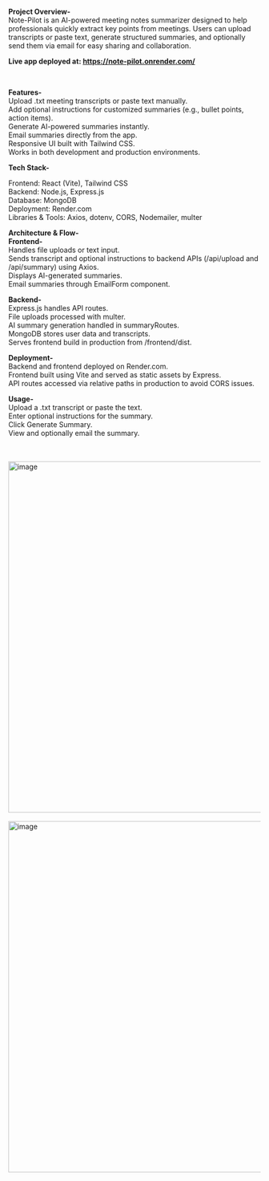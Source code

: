 **Project Overview-**
<br/>
Note-Pilot is an AI-powered meeting notes summarizer designed to help professionals quickly extract key points from meetings. Users can upload transcripts or paste text, generate structured summaries, and optionally send them via email for easy sharing and collaboration.
<br/>

**Live app deployed at: https://note-pilot.onrender.com/**
<br/>

<br/>

<b>Features-</b>
<br/>
Upload .txt meeting transcripts or paste text manually.<br/>
Add optional instructions for customized summaries (e.g., bullet points, action items).<br/>
Generate AI-powered summaries instantly.<br/>
Email summaries directly from the app.<br/>
Responsive UI built with Tailwind CSS.<br/>
Works in both development and production environments.<br/>

<b>Tech Stack-</b>

Frontend: React (Vite), Tailwind CSS<br/>
Backend: Node.js, Express.js<br/>
Database: MongoDB<br/>
Deployment: Render.com<br/>
Libraries & Tools: Axios, dotenv, CORS, Nodemailer, multer<br/>

<b>Architecture & Flow-</b><br/>
<b>Frontend-</b><br/>
Handles file uploads or text input.<br/>
Sends transcript and optional instructions to backend APIs (/api/upload and /api/summary) using Axios.<br/>
Displays AI-generated summaries.<br/>
Email summaries through EmailForm component.<br/>

<b>Backend-</b><br/>
Express.js handles API routes.<br/>
File uploads processed with multer.<br/>
AI summary generation handled in summaryRoutes.<br/>
MongoDB stores user data and transcripts.<br/>
Serves frontend build in production from /frontend/dist.<br/>

<b>Deployment-</b><br/>
Backend and frontend deployed on Render.com.<br/>
Frontend built using Vite and served as static assets by Express.<br/>
API routes accessed via relative paths in production to avoid CORS issues.<br/>

<b>Usage-</b><br/>
Upload a .txt transcript or paste the text.<br/>
Enter optional instructions for the summary.<br/>
Click Generate Summary.<br/>
View and optionally email the summary.<br/>

<br/>
<br/>
<img width="1400" height="700" alt="image" src="https://github.com/user-attachments/assets/afd142b4-60b5-4e80-afc1-499ecce218c6" />
<br/>
<br/>
<img width="1400" height="700" alt="image" src="https://github.com/user-attachments/assets/69a93d03-0a21-4109-bd0b-6898c9f6996e" />
<br/>
<br/>
